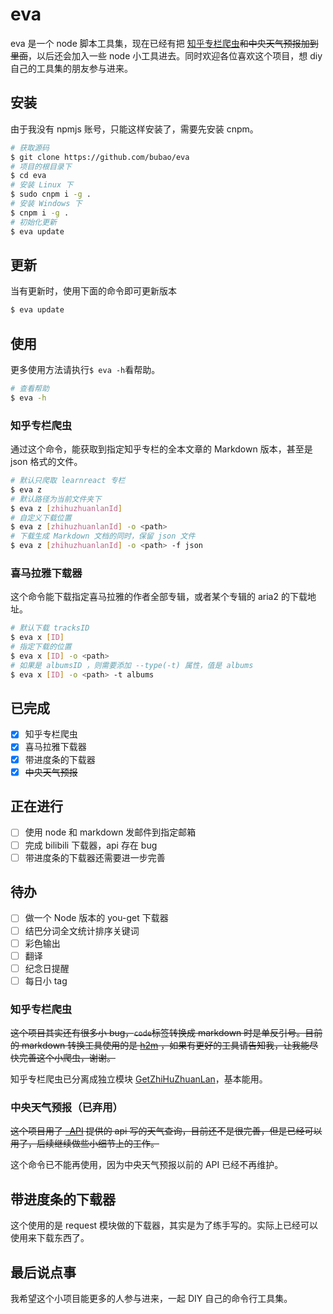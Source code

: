 # eva

eva 是一个 node 脚本工具集，现在已经有把 [知乎专栏爬虫](https://github.com/bubao/GetZhiHuZhuanLan)~~和中央天气预报加到里面~~，以后还会加入一些 node 小工具进去。同时欢迎各位喜欢这个项目，想 diy 自己的工具集的朋友参与进来。

## 安装

由于我没有 npmjs 账号，只能这样安装了，需要先安装 cnpm。

```sh
# 获取源码
$ git clone https://github.com/bubao/eva
# 项目的根目录下
$ cd eva
# 安装 Linux 下
$ sudo cnpm i -g .
# 安装 Windows 下
$ cnpm i -g .
# 初始化更新
$ eva update
```

## 更新

当有更新时，使用下面的命令即可更新版本

```sh
$ eva update
```

## 使用

更多使用方法请执行`$ eva -h`看帮助。

```sh
# 查看帮助
$ eva -h
```

### 知乎专栏爬虫

通过这个命令，能获取到指定知乎专栏的全本文章的 Markdown 版本，甚至是 json 格式的文件。

```sh
# 默认只爬取 learnreact 专栏
$ eva z
# 默认路径为当前文件夹下
$ eva z [zhihuzhuanlanId]
# 自定义下载位置
$ eva z [zhihuzhuanlanId] -o <path>
# 下载生成 Markdown 文档的同时，保留 json 文件
$ eva z [zhihuzhuanlanId] -o <path> -f json
```

### 喜马拉雅下载器

这个命令能下载指定喜马拉雅的作者全部专辑，或者某个专辑的 aria2 的下载地址。

```sh
# 默认下载 tracksID
$ eva x [ID]
# 指定下载的位置
$ eva x [ID] -o <path>
# 如果是 albumsID ，则需要添加 --type(-t) 属性，值是 albums
$ eva x [ID] -o <path> -t albums
```

## 已完成

-   [x] 知乎专栏爬虫
-   [x] 喜马拉雅下载器
-   [x] 带进度条的下载器
-   [x] ~~中央天气预报~~

## 正在进行

-   [ ] 使用 node 和 markdown 发邮件到指定邮箱
-   [ ] 完成 bilibili 下载器，api 存在 bug
-   [ ] 带进度条的下载器还需要进一步完善

## 待办

-   [ ] 做一个 Node 版本的 you-get 下载器
-   [ ] 结巴分词全文统计排序关键词
-   [ ] 彩色输出
-   [ ] 翻译
-   [ ] 纪念日提醒
-   [ ] 每日小 tag

### 知乎专栏爬虫

~~这个项目其实还有很多小 bug，`code`标签转换成 markdown 时是单反引号。目前的 markdown 转换工具使用的是 [h2m](https://github.com/island205/h2m) ，如果有更好的工具请告知我，让我能尽快完善这个小爬虫，谢谢。~~

知乎专栏爬虫已分离成独立模块 [GetZhiHuZhuanLan](https://github.com/bubao/GetZhiHuZhuanLan)，基本能用。

### 中央天气预报（已弃用）

~~这个项目用了 [-API](https://github.com/jokermonn/-Api) 提供的 api 写的天气查询，目前还不是很完善，但是已经可以用了，后续继续做些小细节上的工作。~~

这个命令已不能再使用，因为中央天气预报以前的 API 已经不再维护。

## 带进度条的下载器

这个使用的是 request 模块做的下载器，其实是为了练手写的。实际上已经可以使用来下载东西了。

## 最后说点事

我希望这个小项目能更多的人参与进来，一起 DIY 自己的命令行工具集。
